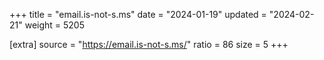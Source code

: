 +++
title = "email.is-not-s.ms"
date = "2024-01-19"
updated = "2024-02-21"
weight = 5205

[extra]
source = "https://email.is-not-s.ms/"
ratio = 86
size = 5
+++
